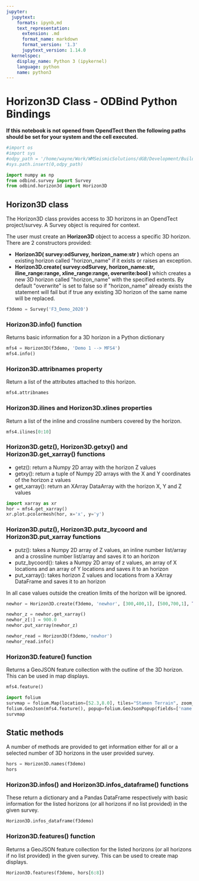```yaml
---
jupyter:
  jupytext:
    formats: ipynb,md
    text_representation:
      extension: .md
      format_name: markdown
      format_version: '1.3'
      jupytext_version: 1.14.0
  kernelspec:
    display_name: Python 3 (ipykernel)
    language: python
    name: python3
---
```


# Horizon3D Class - ODBind Python Bindings


**If this notebook is not opened from OpendTect then the following paths should be set for your system and the cell executed.**

```python
#import os
#import sys
#odpy_path = '/home/wayne/Work/WMSeismicSolutions/dGB/Development/Build/bin/odmain/bin/python'
#sys.path.insert(0,odpy_path)
```

```python
import numpy as np
from odbind.survey import Survey
from odbind.horizon3d import Horizon3D
```

## Horizon3D class

The Horizon3D class provides access to 3D horizons in an OpendTect project/survey. A Survey object is required for context.

The user must create an **Horizon3D** object to access a specific 3D horizon. There are 2 constructors provided:
-   **Horizon3D( survey:odSurvey, horizon_name:str )** which opens an existing horizon called "horizon_name" if it exists or raises an exception.
-   **Horizon3D.create( survey:odSurvey, horizon_name:str, iline_range:range, xline_range:range, overwrite:bool )** which creates a new 3D horizon called "horizon_name" with the specified extents. By default "overwrite" is set to false so if "horizon_name" already exists the statement will fail but if true any existing 3D horizon of the same name will be replaced.

```python
f3demo = Survey('F3_Demo_2020')
```

### Horizon3D.info() function
Returns basic information for a 3D horizon in a Python dictionary

```python
mfs4 = Horizon3D(f3demo, 'Demo 1 --> MFS4')
mfs4.info()
```

### Horizon3D.attribnames property
Return a list of the attributes attached to this horizon.

```python
mfs4.attribnames
```

### Horizon3D.ilines and Horizon3D.xlines properties
Return a list of the inline and crossline numbers covered by the horizon.

```python
mfs4.ilines[0:10]
```

### Horizon3D.getz(), Horizon3D.getxy() and Horizon3D.get_xarray() functions

-  getz(): return a Numpy 2D array with the horizon Z values
-  getxy(): return a tuple of Numpy 2D arrays with the X and Y coordinates of the horizon z values
-  get_xarray(): return an XArray DataArray with the horizon X, Y and Z values

```python tags=[]
import xarray as xr
hor = mfs4.get_xarray()
xr.plot.pcolormesh(hor, x='x', y='y')
```

### Horizon3D.putz(), Horizon3D.putz_bycoord and Horizon3D.put_xarray functions

-  putz(): takes a Numpy 2D array of Z values, an inline number list/array and a crossline number list/array and saves it to an horizon
-  putz_bycoord(): takes a Numpy 2D array of z values, an array of X locations and an array of Y locations and saves it to an horizon
-  put_xarray(): takes horizon Z values and locations from a XArray DataFrame and saves it to an horizon

In all case values outside the creation limits of the horizon will be ignored. 

```python
newhor = Horizon3D.create(f3demo, 'newhor', [300,400,1], [500,700,1], True)
```

```python
newhor_z = newhor.get_xarray()
newhor_z[:] = 900.0
newhor.put_xarray(newhor_z)
```

```python
newhor_read = Horizon3D(f3demo,'newhor')
newhor_read.info()
```

### Horizon3D.feature() function
Returns a GeoJSON feature collection with the outline of the 3D horizon. This can be used in map displays.

```python
mfs4.feature()
```

```python
import folium
survmap = folium.Map(location=[52.3,8.0], tiles="Stamen Terrain", zoom_start = 6, min_lat=-90, max_lat=90, min_lon=-180, max_lon=180, max_bounds=True, maxBoundsViscosity=1)
folium.GeoJson(mfs4.feature(), popup=folium.GeoJsonPopup(fields=['name'])).add_to(survmap)
survmap
```

## Static methods
A number of methods are provided to get information either for all or a selected number of 3D horizons in the user provided survey.

```python
hors = Horizon3D.names(f3demo)
hors
```

### Horizon3D.infos() and Horizon3D.infos_dataframe() functions
These return a dictionary and a Pandas DataFrame respectively with basic information for the listed horizons (or all horizons if no list provided) in the given survey.

```python tags=[]
Horizon3D.infos_dataframe(f3demo)
```

### Horizon3D.features() function

Returns a GeoJSON feature collection for the listed horizons (or all horizons if no list provided) in the given survey. This can be used to create map displays.

```python tags=[]
Horizon3D.features(f3demo, hors[6:8])
```
